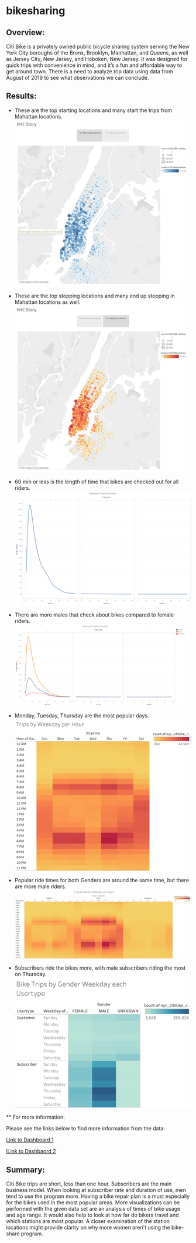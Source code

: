 # bikesharing

## Overview:

Citi Bike is a privately owned public bicycle sharing system serving the New York City boroughs of the Bronx, Brooklyn, Manhattan, and Queens, as well as Jersey City, New Jersey, and Hoboken, New Jersey.  It was designed for quick trips with convenience in mind, and it’s a fun and affordable way to get around town.  There is a need to analyze trip data using data from August of 2019 to see what observations we can conclude.

## Results:

* These are the top starting locations and many start the trips from Mahattan locations.
![This is an image](https://github.com/paveenB/bikesharing/blob/main/Images/Story%201.png)

* These are the top stopping locations and many end up stopping in Mahattan locations as well.
![This is an image](https://github.com/paveenB/bikesharing/blob/main/Images/Story%201%20(1).png)

* 60 min or less is the length of time that bikes are checked out for all riders.
![This is an image](https://github.com/paveenB/bikesharing/blob/main/Images/Bikes%20Checked%20Out%20All.png)

* There are more males that check about bikes compared to female riders.
![This is an image](https://github.com/paveenB/bikesharing/blob/main/Images/Bikes%20Checked%20Out%20Gender.png)

* Monday, Tuesday, Thursday are the most popular days.
![This is an image](https://github.com/paveenB/bikesharing/blob/main/Images/Trips%20by%20Weekday%20each%20hour.png)

* Popular ride times for both Genders are around the same time, but there are more male riders.
![This is an image](https://github.com/paveenB/bikesharing/blob/main/Images/Trips%20by%20Gender%20Weekday%20each%20Hour.png)

* Subscribers ride the bikes more, with male subscribers riding the most on Thursday.
![This is an image](https://github.com/paveenB/bikesharing/blob/main/Images/Bike%20Trips%20by%20Gender%20Weekday%20each%20Usertype.png)

** For more information:

Please see the links below to find more information from the data:

[Link to Dashboard 1](https://public.tableau.com/views/NYC_Bike_16490795824860/Story1?:language=en-US&:display_count=n&:origin=viz_share_link)

[lLink to Dashbaord 2](https://public.tableau.com/views/NYC_Bike_Challenge_16491955218010/BikesCheckedOutAll?:language=en-US&:display_count=n&:origin=viz_share_link)

## Summary:

Citi Bike trips are short, less than one hour. Subscribers are the main business model. When looking at subscriber rate and duration of use, men tend to use the program more. Having a bike repair plan is a must especially for the bikes used in the most popular areas. More visualizations can be performed with the given data set are an analysis of times of bike usage and age range. It would also help to look at how far do bikers travel and which stations are most popular. A closer examination of the station locations might provide clarity on why more women aren't using the bike-share program.
